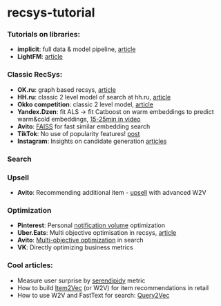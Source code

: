 # recsys-tutorial

### Tutorials on libraries:
- **implicit**: full data & model pipeline, [article](https://www.ethanrosenthal.com/2016/10/19/implicit-mf-part-1/) 
- **LightFM**: [article](https://www.ethanrosenthal.com/2016/11/07/implicit-mf-part-2/) 

### Classic RecSys:
- **OK.ru**: graph based recsys, [article](https://habr.com/ru/company/odnoklassniki/blog/499192/)
- **HH.ru**: classic 2 level model of search at hh.ru, [article](https://habr.com/ru/company/hh/blog/347276/)
- **Okko competition**: classic 2 level model, [article](https://habr.com/ru/post/447376/) 
- **Yandex.Dzen**: fit ALS -> fit Catboost on warm embeddings to predict warm&cold embeddings, [15-25min in video](https://www.youtube.com/watch?v=TaUqh_CeCPc&t=126s)   
- **Avito**: [FAISS](https://habr.com/ru/company/avito/blog/488658/) for fast similar embedding search
- **TikTok**: No use of popularity features! [post](https://newsroom.tiktok.com/en-us/how-tiktok-recommends-videos-for-you/) 
- **Instagram**: Insights on candidate generation [articles](https://instagram-engineering.com/powered-by-ai-instagrams-explore-recommender-system-7ca901d2a882) 


### Search

### Upsell 
- **Avito**: Recommending additional item - [upsell](https://habr.com/ru/company/avito/blog/491942/) with advanced W2V

### Optimization
- **Pinterest**: Personal [notification volume](https://medium.com/pinterest-engineering/user-state-based-notification-volume-optimization-7764118f73ff) optimization
- **Uber.Eats**: Multi objective optimisation in recsys, [article](https://eng.uber.com/uber-eats-recommending-marketplace/)
- **Avito**: [Multi-objective optimization](https://www.highload.ru/moscow/2018/abstracts/4182) in search
- **VK**: Directly optimizing business metrics

### Cool articles:
- Measure user surprise by [serendipidy](https://towardsdatascience.com/serendipity-accuracys-unpopular-best-friend-in-recommender-systems-ca079b493f3c) metric
- How to build [Item2Vec](https://www.analyticsvidhya.com/blog/2019/07/how-to-build-recommendation-system-word2vec-python/) (or W2V) for item recommendations in retail
- How to use W2V and FastText for search: [Query2Vec](https://medium.com/coursera-engineering/query2vec-2f6070083bda) 
